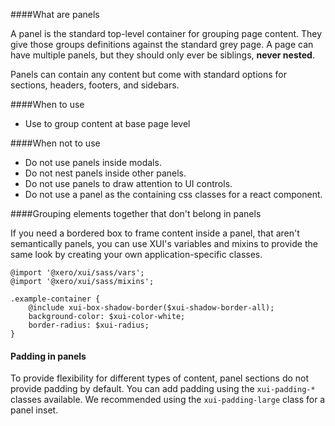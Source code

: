 ####What are panels

A panel is the standard top-level container for grouping page content. They give those groups definitions against the standard grey page.
A page can have multiple panels, but they should only ever be siblings, **never nested**.

Panels can contain any content but come with standard options for sections, headers, footers, and sidebars.

####When to use

* Use to group content at base page level

####When not to use

* Do not use panels inside modals.
* Do not nest panels inside other panels.
* Do not use panels to draw attention to UI controls.
* Do not use a panel as the containing css classes for a react component.

####Grouping elements together that don't belong in panels

If you need a bordered box to frame content inside a panel, that aren't semantically panels,
you can use XUI's variables and mixins to provide the same look by creating your own
application-specific classes.

```
@import '@xero/xui/sass/vars';
@import '@xero/xui/sass/mixins';

.example-container {
	@include xui-box-shadow-border($xui-shadow-border-all);
	background-color: $xui-color-white;
	border-radius: $xui-radius;
}
```

#### Padding in panels
To provide flexibility for different types of content, panel sections do not provide padding by default.
You can add padding using the `xui-padding-*` classes available.
We recommended using the `xui-padding-large` class for a panel inset.
